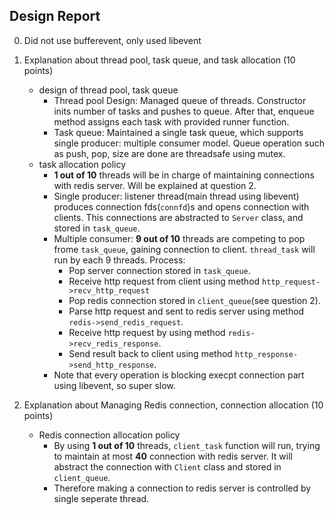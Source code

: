 ## Design Report

0. Did not use bufferevent, only used libevent
1. Explanation about thread pool, task queue, and task allocation (10 points)
    - design of thread pool, task queue
        - Thread pool Design: Managed queue of threads. Constructor inits number of tasks and pushes to queue. After that, enqueue method assigns each task with provided runner function.
        -  Task queue: Maintained a single task queue, which supports single producer: multiple consumer model. Queue operation such as push, pop, size are done are threadsafe using mutex.
    - task allocation policy
        - **1 out of 10** threads will be in charge of maintaining connections with redis server. Will be explained at question 2.
        - Single producer: listener thread(main thread using libevent) produces connection fds(`connfd`)s and opens connection with clients. This connections are abstracted to `Server` class, and stored in `task_queue`.
        - Multiple consumer: **9 out of 10** threads are competing to pop frome `task_queue`, gaining connection to client. `thread_task` will run by each 9 threads. Process:
            - Pop server connection stored in `task_queue`.
            - Receive http request from client using method `http_request->recv_http_request`
            - Pop redis connection stored in `client_queue`(see question 2).
            - Parse http request and sent to redis server using method `redis->send_redis_request`.
            - Receive http request by using method `redis->recv_redis_response`.
            - Send result back to client using method `http_response->send_http_response`.
        - Note that every operation is blocking execpt connection part using libevent, so super slow.

2. Explanation about Managing Redis connection, connection allocation (10 points)
    - Redis connection allocation policy
        - By using **1 out of 10** threads, `client_task` function will run, trying to maintain at most **40** connection with redis server. It will abstract the connection with `Client` class and stored in `client_queue`.
        - Therefore making a connection to redis server is controlled by single seperate thread.